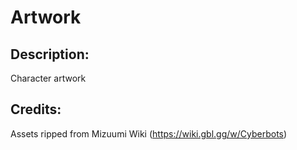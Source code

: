 # Artwork

## Description: 

Character artwork

## Credits: 

Assets ripped from Mizuumi Wiki (https://wiki.gbl.gg/w/Cyberbots)

